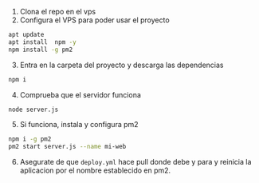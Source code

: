 1. Clona el repo en el vps
2. Configura el VPS para poder usar el proyecto

```bash
apt update
apt install  npm -y
npm install -g pm2
```

3. Entra en la carpeta del proyecto y descarga las dependencias

```bash
npm i
```
4. Comprueba que el servidor funciona

```bash
node server.js
```

5. Si funciona, instala y configura pm2

```bash
npm i -g pm2
pm2 start server.js --name mi-web
```

6. Asegurate de que `deploy.yml` hace pull donde debe y para y reinicia la aplicacion por el nombre establecido en pm2.